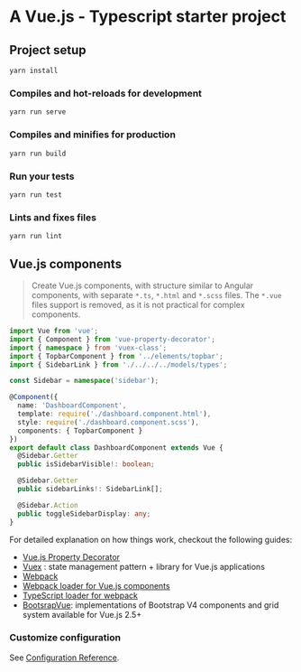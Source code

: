 # A Vue.js - Typescript starter project

## Project setup

```
yarn install
```

### Compiles and hot-reloads for development

```
yarn run serve
```

### Compiles and minifies for production

```
yarn run build
```

### Run your tests

```
yarn run test
```

### Lints and fixes files

```
yarn run lint
```

## Vue.js components

> Create Vue.js components, with structure similar to Angular components, with separate `*.ts`, `*.html` and `*.scss` files. The `*.vue` files support is removed, as it is not practical for complex components.

```typescript
import Vue from 'vue';
import { Component } from 'vue-property-decorator';
import { namespace } from 'vuex-class';
import { TopbarComponent } from '../elements/topbar';
import { SidebarLink } from './../../../models/types';

const Sidebar = namespace('sidebar');

@Component({
  name: 'DashboardComponent',
  template: require('./dashboard.component.html'),
  style: require('./dashboard.component.scss'),
  components: { TopbarComponent }
})
export default class DashboardComponent extends Vue {
  @Sidebar.Getter
  public isSidebarVisible!: boolean;

  @Sidebar.Getter
  public sidebarLinks!: SidebarLink[];

  @Sidebar.Action
  public toggleSidebarDisplay: any;
}
```

For detailed explanation on how things work, checkout the following guides:

- [Vue.js Property Decorator](http://github.com/kaorun343/vue-property-decorator)
- [Vuex](https://vuex.vuejs.org/) : state management pattern + library for Vue.js applications
- [Webpack](http://vuejs-templates.github.io/webpack/)
- [Webpack loader for Vue.js components](http://vuejs.github.io/vue-loader)
- [TypeScript loader for webpack](https://github.com/TypeStrong/ts-loader)
- [BootsrapVue](https://bootstrap-vue.js.org/): implementations of Bootstrap V4 components and grid system available for Vue.js 2.5+

### Customize configuration

See [Configuration Reference](https://cli.vuejs.org/config/).
